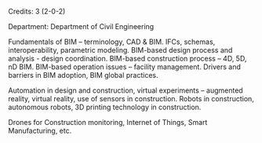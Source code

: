 Credits: 3 (2-0-2)

Department: Department of Civil Engineering

Fundamentals of BIM – terminology, CAD & BIM. IFCs, schemas, interoperability, parametric modeling. BIM-based design process and analysis - design coordination. BIM-based construction process – 4D, 5D, nD BIM. BIM-based operation issues – facility management. Drivers and barriers in BIM adoption, BIM global practices.

Automation in design and construction, virtual experiments – augmented reality, virtual reality, use of sensors in construction. Robots in construction, autonomous robots, 3D printing technology in construction.

Drones for Construction monitoring, Internet of Things, Smart Manufacturing, etc.